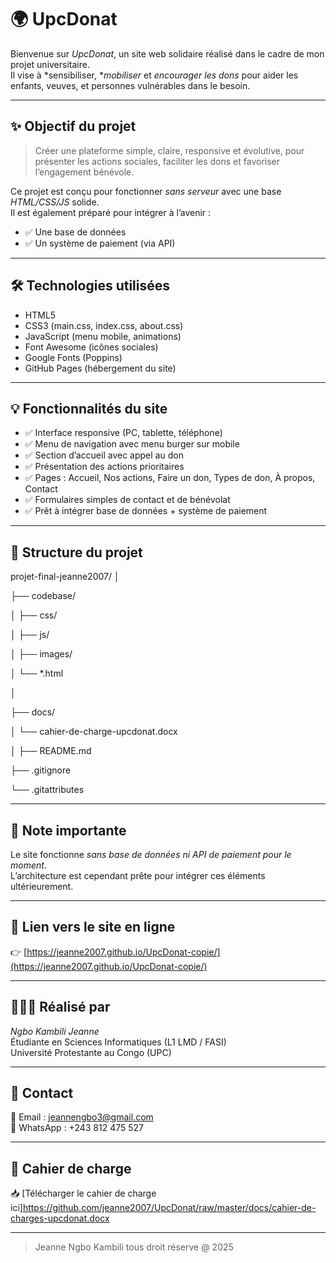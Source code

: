 # 🌍 UpcDonat

Bienvenue sur *UpcDonat*, un site web solidaire réalisé dans le cadre de mon projet universitaire.  
Il vise à *sensibiliser, **mobiliser* et *encourager les dons* pour aider les enfants, veuves, et personnes vulnérables dans le besoin.

---

## ✨ Objectif du projet

> Créer une plateforme simple, claire, responsive et évolutive, pour présenter les actions sociales, faciliter les dons et favoriser l’engagement bénévole.

Ce projet est conçu pour fonctionner *sans serveur* avec une base *HTML/CSS/JS* solide.  
Il est également préparé pour intégrer à l’avenir :
- ✅ Une base de données
- ✅ Un système de paiement (via API)

---

## 🛠 Technologies utilisées

- HTML5  
- CSS3 (main.css, index.css, about.css)  
- JavaScript (menu mobile, animations)  
- Font Awesome (icônes sociales)  
- Google Fonts (Poppins)  
- GitHub Pages (hébergement du site)

---

## 💡 Fonctionnalités du site

- ✅ Interface responsive (PC, tablette, téléphone)  
- ✅ Menu de navigation avec menu burger sur mobile  
- ✅ Section d’accueil avec appel au don  
- ✅ Présentation des actions prioritaires  
- ✅ Pages : Accueil, Nos actions, Faire un don, Types de don, À propos, Contact  
- ✅ Formulaires simples de contact et de bénévolat  
- ✅ Prêt à intégrer base de données + système de paiement  

---

## 📁 Structure du projet
projet-final-jeanne2007/
│

├── codebase/

│   ├── css/

│   ├── js/

│   ├── images/

│   └── *.html

│

├── docs/

│   └── cahier-de-charge-upcdonat.docx

│
├── README.md

├── .gitignore

└── .gitattributes

---

## 📌 Note importante

Le site fonctionne *sans base de données ni API de paiement pour le moment*.  
L’architecture est cependant prête pour intégrer ces éléments ultérieurement.

---

## 🔗 Lien vers le site en ligne

👉 [https://jeanne2007.github.io/UpcDonat-copie/](https://jeanne2007.github.io/UpcDonat-copie/)

---

## 👩🏽‍💻 Réalisé par

*Ngbo Kambili Jeanne*  
Étudiante en Sciences Informatiques (L1 LMD / FASI)  
Université Protestante au Congo (UPC)

---

## 📩 Contact

📧 Email : jeannengbo3@gmail.com  
📱 WhatsApp : +243 812 475 527  

---

## 📄 Cahier de charge

📥 [Télécharger le cahier de charge ici]https://github.com/jeanne2007/UpcDonat/raw/master/docs/cahier-de-charges-upcdonat.docx

---

> Jeanne Ngbo Kambili tous droit réserve @ 2025
